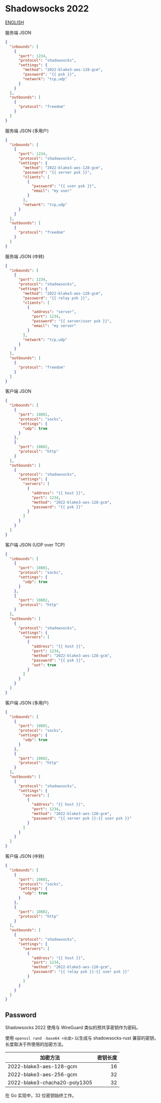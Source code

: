 # Shadowsocks 2022

[ENGLISH](README.ENG.md)

服务端 JSON

```json
{
  "inbounds": [
    {
      "port": 1234,
      "protocol": "shadowsocks",
      "settings": {
        "method": "2022-blake3-aes-128-gcm",
        "password": "{{ psk }}",
        "network": "tcp,udp"
      }
    }
  ],
  "outbounds": [
    {
      "protocol": "freedom"
    }
  ]
}
```

服务端 JSON (多用户)

```json
{
  "inbounds": [
    {
      "port": 1234,
      "protocol": "shadowsocks",
      "settings": {
        "method": "2022-blake3-aes-128-gcm",
        "password": "{{ server psk }}",
        "clients": [
          {
            "password": "{{ user psk }}",
            "email": "my user"
          }
        ],
        "network": "tcp,udp"
      }
    }
  ],
  "outbounds": [
    {
      "protocol": "freedom"
    }
  ]
}
```

服务端 JSON (中转)

```json
{
  "inbounds": [
    {
      "port": 1234,
      "protocol": "shadowsocks",
      "settings": {
        "method": "2022-blake3-aes-128-gcm",
        "password": "{{ relay psk }}",
        "clients": [
          {
            "address": "server",
            "port": 1234,
            "password": "{{ server/user psk }}",
            "email": "my server"
          }
        ],
        "network": "tcp,udp"
      }
    }
  ],
  "outbounds": [
    {
      "protocol": "freedom"
    }
  ]
}
```

客户端 JSON

```json
{
  "inbounds": [
    {
      "port": 10801,
      "protocol": "socks",
      "settings": {
        "udp": true
      }
    },
    {
      "port": 10802,
      "protocol": "http"
    }
  ],
  "outbounds": [
    {
      "protocol": "shadowsocks",
      "settings": {
        "servers": [
          {
            "address": "{{ host }}",
            "port": 1234,
            "method": "2022-blake3-aes-128-gcm",
            "password": "{{ psk }}"
          }
        ]
      }
    }
  ]
}
```

客户端 JSON (UDP over TCP)

```json
{
  "inbounds": [
    {
      "port": 10801,
      "protocol": "socks",
      "settings": {
        "udp": true
      }
    },
    {
      "port": 10802,
      "protocol": "http"
    }
  ],
  "outbounds": [
    {
      "protocol": "shadowsocks",
      "settings": {
        "servers": [
          {
            "address": "{{ host }}",
            "port": 1234,
            "method": "2022-blake3-aes-128-gcm",
            "password": "{{ psk }}",
            "uot": true
          }
        ]
      }
    }
  ]
}
```

客户端 JSON (多用户)

```json
{
  "inbounds": [
    {
      "port": 10801,
      "protocol": "socks",
      "settings": {
        "udp": true
      }
    },
    {
      "port": 10802,
      "protocol": "http"
    }
  ],
  "outbounds": [
    {
      "protocol": "shadowsocks",
      "settings": {
        "servers": [
          {
            "address": "{{ host }}",
            "port": 1234,
            "method": "2022-blake3-aes-128-gcm",
            "password": "{{ server psk }}:{{ user psk }}"
          }
        ]
      }
    }
  ]
}
```

客户端 JSON (中转)

```json
{
  "inbounds": [
    {
      "port": 10801,
      "protocol": "socks",
      "settings": {
        "udp": true
      }
    },
    {
      "port": 10802,
      "protocol": "http"
    }
  ],
  "outbounds": [
    {
      "protocol": "shadowsocks",
      "settings": {
        "servers": [
          {
            "address": "{{ host }}",
            "port": 1234,
            "method": "2022-blake3-aes-128-gcm",
            "password": "{{ relay psk }}:{{ user psk }}"
          }
        ]
      }
    }
  ]
}
```

## Password

Shadowsocks 2022 使用与 WireGuard 类似的预共享密钥作为密码。

使用 `openssl rand -base64 <长度>` 以生成与 shadowsocks-rust 兼容的密钥，长度取决于所使用的加密方法。

| 加密方法                          | 密钥长度 |
|-------------------------------|-----:|
| 2022-blake3-aes-128-gcm       |   16 |
| 2022-blake3-aes-256-gcm       |   32 |
| 2022-blake3-chacha20-poly1305 |   32 |

在 Go 实现中，32 位密钥始终工作。
